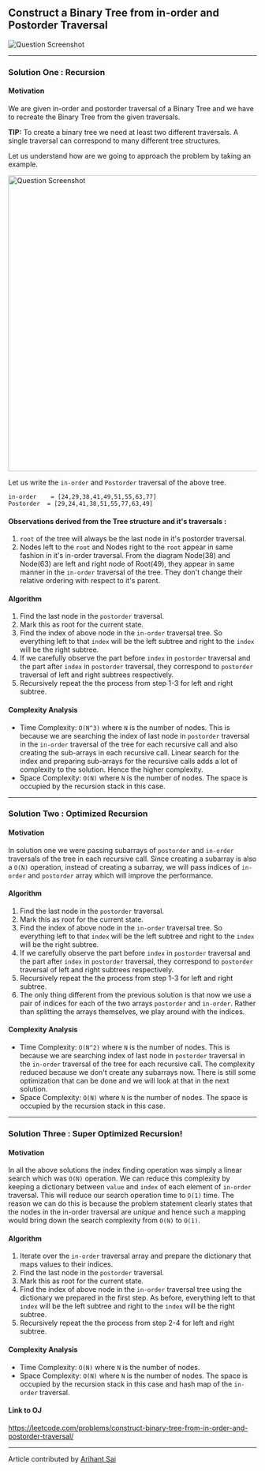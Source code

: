 ## Construct a Binary Tree from in-order and Postorder Traversal

<p>
<img align="center" alt="Question Screenshot" src="../../Images/Binary-Tree-from-in-order-and-Postorder-Traversal/question.png">
</p>

---

### Solution One : Recursion

####  Motivation
We are given in-order and postorder traversal of a Binary Tree and we have to recreate the Binary Tree from the given traversals.

**TIP:** To create a binary tree we need at least two different traversals. A single traversal can correspond to many different tree structures.

Let us understand how are we going to approach the problem by taking an example.

<p>
<img align="center" alt="Question Screenshot" src="./../../Images/Binary-Tree-from-in-order-and-Postorder-Traversal/example-tree.png"  width="600">
</p>

Let us write the `in-order` and `Postorder` traversal of the above tree.

```
in-order    = [24,29,38,41,49,51,55,63,77]
Postorder  = [29,24,41,38,51,55,77,63,49]
```
#### Observations derived from the Tree structure and it's traversals :

1. `root` of the tree will always be the last node in it's postorder traversal.
2.  Nodes left to the `root` and Nodes right to the `root` appear in same fashion in it's in-order traversal. From the diagram Node(38) and Node(63) are left and right node of Root(49), they appear in same manner in the `in-order` traversal of the tree. They don't change their relative ordering with respect to it's parent.

#### Algorithm
1. Find the last node in the `postorder` traversal.
2. Mark this as root for the current state.
3. Find the index of above node in the `in-order` traversal tree. So everything left to that `index` will be the left subtree and right to the `index` will be the right subtree.
4. If we carefully observe the part before `index` in `postorder` traversal and the part after `index` in `postorder` traversal, they correspond to `postorder` traversal of left and right subtrees respectively.
5. Recursively repeat the the process from step 1-3 for left and right subtree.



#### Complexity Analysis
* Time Complexity: `O(N^3)` where `N` is the number of nodes. This is because we are searching the index of last node in `postorder` traversal in the `in-order` traversal of the tree for each recursive call and also creating the sub-arrays in each recursive call. Linear search for the index and preparing sub-arrays for the recursive calls adds a lot of complexity to the solution. Hence the higher complexity.
* Space Complexity: `O(N)` where `N` is the number of nodes. The space is occupied by the recursion stack in this case.

---

### Solution Two : Optimized Recursion

####  Motivation
In solution one we were passing subarrays of `postorder` and `in-order` traversals of the tree in each recursive call. Since creating a subarray is also a `O(N)` operation, instead of creating a subarray, we will pass indices of `in-order` and `postorder` array which will improve the performance.

#### Algorithm
1. Find the last node in the `postorder` traversal.
2. Mark this as root for the current state.
3. Find the index of above node in the `in-order` traversal tree. So everything left to that `index` will be the left subtree and right to the `index` will be the right subtree.
4. If we carefully observe the part before `index` in `postorder` traversal and the part after `index` in `postorder` traversal, they correspond to `postorder` traversal of left and right subtrees respectively.
5. Recursively repeat the the process from step 1-3 for left and right subtree.
6. The only thing different from the previous solution is that now we use a pair of indices for each of the two arrays `postorder` and `in-order`. Rather than splitting the arrays themselves, we play around with the indices.

#### Complexity Analysis
* Time Complexity: `O(N^2)` where `N` is the number of nodes. This is because we are searching index of last node in `postorder` traversal in the `in-order` traversal of the tree for each recursive call. The complexity reduced because we don't create any subarrays now. There is still some optimization that can be done and we will look at that in the next solution.
* Space Complexity: `O(N)` where `N` is the number of nodes. The space is occupied by the recursion stack in this case.

---

### Solution Three : Super Optimized Recursion!

####  Motivation
In all the above solutions the index finding operation was simply a linear search which was `O(N)` operation. We can reduce this complexity by keeping a dictionary between `value` and `index` of each element of `in-order` traversal. This will reduce our search operation time to `O(1)` time. The reason we can do this is because the problem statement clearly states that the nodes in the in-order traversal are *unique* and hence such a mapping would bring down the search complexity from `O(N)` to `O(1)`.

#### Algorithm
1. Iterate over the `in-order` traversal array and prepare the dictionary that maps values to their indices.
2. Find the last node in the `postorder` traversal.
3. Mark this as root for the current state.
4. Find the index of above node in the `in-order` traversal tree using the dictionary we prepared in the first step. As before, everything left to that `index` will be the left subtree and right to the `index` will be the right subtree.
5. Recursively repeat the the process from step 2-4 for left and right subtree.

#### Complexity Analysis
* Time Complexity: `O(N)` where `N` is the number of nodes.
* Space Complexity: `O(N)` where `N` is the number of nodes. The space is occupied by the recursion stack in this case and hash map of the `in-order` traversal.


#### Link to OJ
https://leetcode.com/problems/construct-binary-tree-from-in-order-and-postorder-traversal/

---
Article contributed by [Arihant Sai](https://github.com/Arihant1467)
